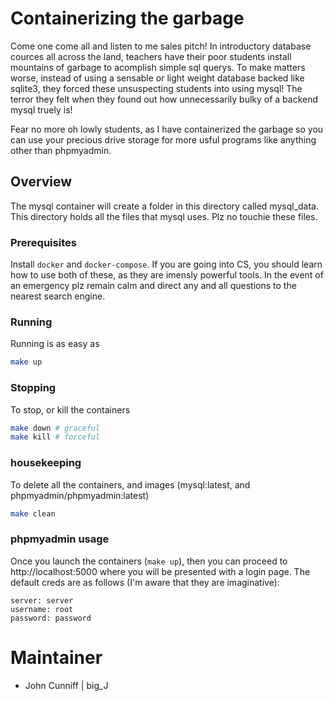 # Containerizing the garbage

Come one come all and listen to me sales pitch! In introductory database cources all across the land, teachers have their poor students install mountains of garbage to acomplish simple sql querys. To make matters worse, instead of using a sensable or light weight database backed like sqlite3, they forced these unsuspecting students into using mysql! The terror they felt when they found out how unnecessarily bulky of a backend mysql truely is!

Fear no more oh lowly students, as I have containerized the garbage so you can use your precious drive storage for more usful programs like anything other than phpmyadmin. 


## Overview
The mysql container will create a folder in this directory called mysql_data. This directory holds all the files that mysql uses. Plz no touchie these files. 

### Prerequisites
Install `docker` and `docker-compose`. If you are going into CS, you should learn how to use both of these, as they are imensly powerful tools. In the event of an emergency plz remain calm and direct any and all questions to the nearest search engine.

### Running
Running is as easy as 

```sh
make up
```

### Stopping
To stop, or kill the containers

```sh
make down # graceful 
make kill # forceful
```

### housekeeping
To delete all the containers, and images (mysql:latest, and phpmyadmin/phpmyadmin:latest)

```sh
make clean
```

### phpmyadmin usage 
Once you launch the containers (`make up`), then you can proceed to http://localhost:5000 where you will be presented with a login page. The default creds are as follows (I'm aware that they are imaginative):

```
server: server
username: root
password: password
```

# Maintainer
- John Cunniff | big_J


